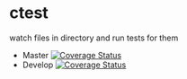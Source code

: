 # ctest
watch files in directory and run tests for them

* Master [![Coverage Status](https://coveralls.io/repos/github/repejota/ctest/badge.svg?branch=master)](https://coveralls.io/github/repejota/ctest?branch=master)
* Develop [![Coverage Status](https://coveralls.io/repos/github/repejota/ctest/badge.svg?branch=develop)](https://coveralls.io/github/repejota/ctest?branch=develop)